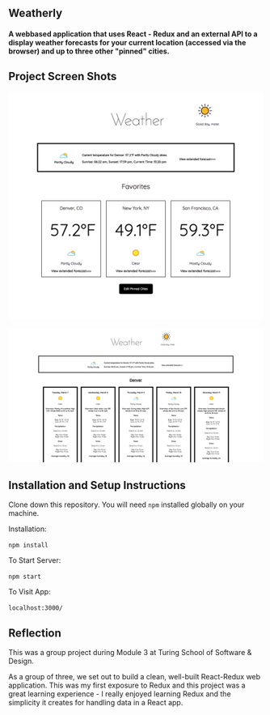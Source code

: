 ## Weatherly
#### A webbased application that uses React - Redux and an external API to a display weather forecasts for your current location (accessed via the browser) and up to three other "pinned" cities.

## Project Screen Shots

![My image](./homepage.png)

![My image](./extended.png)

## Installation and Setup Instructions

Clone down this repository. You will need `npm` installed globally on your machine.  

Installation:

`npm install`  

<!-- To Run Test Suite: //tests will be pushed up shortly -->

<!-- `npm test`   -->

To Start Server:

`npm start`  

To Visit App:

`localhost:3000/`  

## Reflection

This was a group project during Module 3 at Turing School of Software & Design.  

As a group of three, we set out to build a clean, well-built React-Redux web application.  This was my first exposure to Redux and this project was a great learning experience - I really enjoyed learning Redux and the simplicity it creates for handling data in a React app.
